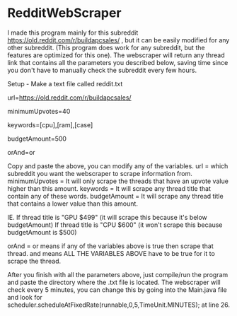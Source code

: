 # RedditWebScraper

I made this program mainly for this subreddit https://old.reddit.com/r/buildapcsales/ , but it can be easily modified for any other subreddit. (This program does work for any subreddit, but the features
are optimized for this one). The webscraper will return any thread link that contains all the parameters you described below, saving time since you don't have to manually check the subreddit every few hours.

Setup -
Make a text file called reddit.txt 

url=https://old.reddit.com/r/buildapcsales/

minimumUpvotes=40

keywords=[cpu],[ram],[case]

budgetAmount=500

orAnd=or

Copy and paste the above, you can modify any of the variables. 
url = which subreddit you want the webscraper to scrape information from.
minimumUpvotes = It will only scrape the threads that have an upvote value higher than this amount.
keywords = It will scrape any thread title that contain any of these words.
budgetAmount = It will scrape any thread title that contains a lower value than this amount. 

IE. If thread title is "GPU $499" (it will scrape this because it's below budgetAmount) 
If thread title is "CPU $600" (it won't scrape this because budgetAmount is $500)

orAnd = or means if any of the variables above is true then scrape that thread. and means ALL THE VARIABLES ABOVE have to be true for it to scrape the thread.

After you finish with all the parameters above, just compile/run the program and paste the directory where the .txt file is located. The webscraper will check every 5 minutes, you can change this by
going into the Main.java file and look for scheduler.scheduleAtFixedRate(runnable,0,5,TimeUnit.MINUTES); at line 26.
